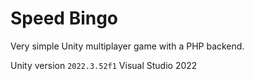 # Speed Bingo
Very simple Unity multiplayer game with a PHP backend.

Unity version `2022.3.52f1`
Visual Studio 2022
